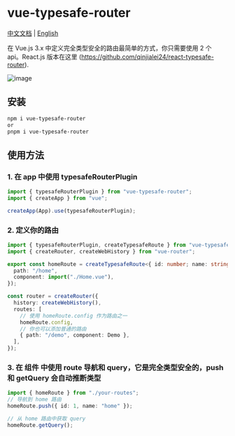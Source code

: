 # vue-typesafe-router

[中文文档](./README.zh-CN.md) | [English](./README.md)


在 Vue.js 3.x 中定义完全类型安全的路由最简单的方式，你只需要使用 2 个 api。React.js 版本在这里 (https://github.com/qinjialei24/react-typesafe-router).



![image](https://raw.githubusercontent.com/qinjialei24/vue-typesafe-router/main/assets/code.png)

## 安装

```bash
npm i vue-typesafe-router
or
pnpm i vue-typesafe-router
```

## 使用方法

### 1. 在 app 中使用 typesafeRouterPlugin

```ts
import { typesafeRouterPlugin } from "vue-typesafe-router";
import { createApp } from "vue";

createApp(App).use(typesafeRouterPlugin);
```

### 2. 定义你的路由

```ts
import { typesafeRouterPlugin, createTypesafeRoute } from "vue-typesafe-router";
import { createRouter, createWebHistory } from "vue-router";

export const homeRoute = createTypesafeRoute<{ id: number; name: string }>({
  path: "/home",
  component: import("./Home.vue"),
});

const router = createRouter({
  history: createWebHistory(),
  routes: [
    // 使用 homeRoute.config 作为路由之一
    homeRoute.config,
    // 你也可以添加普通的路由
    { path: "/demo", component: Demo },
  ],
});
```

### 3. 在 组件 中使用 route 导航和 query，它是完全类型安全的，push 和 getQuery 会自动推断类型

```ts
import { homeRoute } from "./your-routes";
// 导航到 home 路由
homeRoute.push({ id: 1, name: "home" });

// 从 home 路由中获取 query
homeRoute.getQuery();
```
